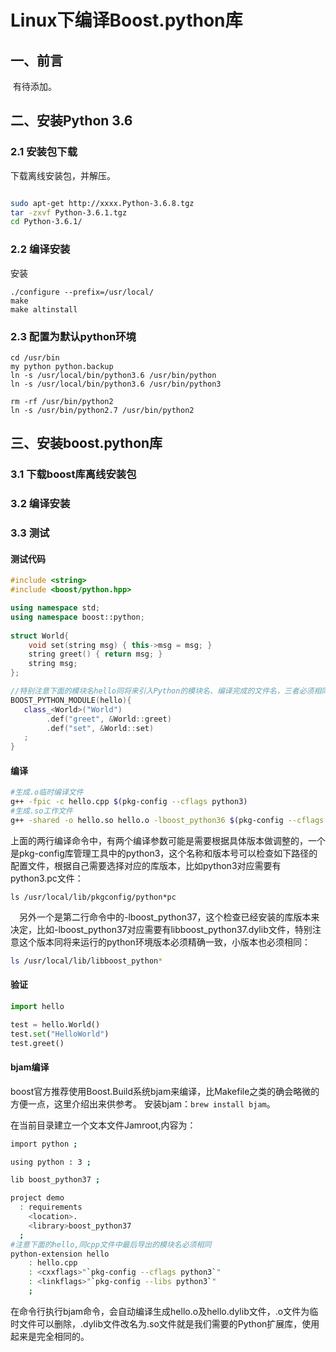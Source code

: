 # Linux下编译Boost.python库



## 一、前言

​		有待添加。



## 二、安装Python 3.6

### 2.1   安装包下载

下载离线安装包，并解压。

```sh

sudo apt-get http://xxxx.Python-3.6.8.tgz
tar -zxvf Python-3.6.1.tgz
cd Python-3.6.1/

```

### 2.2  编译安装

安装

```shell
./configure --prefix=/usr/local/
make
make altinstall
```

### 2.3  配置为默认python环境

```shell
cd /usr/bin
my python python.backup
ln -s /usr/local/bin/python3.6 /usr/bin/python
ln -s /usr/local/bin/python3.6 /usr/bin/python3

rm -rf /usr/bin/python2
ln -s /usr/bin/python2.7 /usr/bin/python2

```



## 三、安装boost.python库

### 3.1 下载boost库离线安装包

### 3.2 编译安装

### 3.3 测试

#### 测试代码

```c++
#include <string>
#include <boost/python.hpp>

using namespace std;
using namespace boost::python;
	
struct World{
    void set(string msg) { this->msg = msg; }
    string greet() { return msg; }
    string msg;
};

//特别注意下面的模块名hello同将来引入Python的模块名、编译完成的文件名，三者必须相同 
BOOST_PYTHON_MODULE(hello){
   class_<World>("World")
        .def("greet", &World::greet)
        .def("set", &World::set)
   ;
}
```

#### 编译

```sh
#生成.o临时编译文件
g++ -fpic -c hello.cpp $(pkg-config --cflags python3)
#生成.so工作文件
g++ -shared -o hello.so hello.o -lboost_python36 $(pkg-config --cflags --libs python3)
```

上面的两行编译命令中，有两个编译参数可能是需要根据具体版本做调整的，一个是pkg-config库管理工具中的python3，这个名称和版本号可以检查如下路径的配置文件，根据自己需要选择对应的库版本，比如python3对应需要有python3.pc文件：

```shell
ls /usr/local/lib/pkgconfig/python*pc
```

　另外一个是第二行命令中的-lboost_python37，这个检查已经安装的库版本来决定，比如-lboost_python37对应需要有libboost_python37.dylib文件，特别注意这个版本同将来运行的python环境版本必须精确一致，小版本也必须相同：

```sh
ls /usr/local/lib/libboost_python*
```

#### 验证

```python
import hello

test = hello.World()
test.set("HelloWorld")
test.greet()
```

#### bjam编译

boost官方推荐使用Boost.Build系统bjam来编译，比Makefile之类的确会略微的方便一点，这里介绍出来供参考。
安装bjam：`brew install bjam`。　

在当前目录建立一个文本文件Jamroot,内容为：

```bash
import python ;

using python : 3 ;

lib boost_python37 ;

project demo
  : requirements
    <location>.
    <library>boost_python37
  ;	
#注意下面的hello,同cpp文件中最后导出的模块名必须相同
python-extension hello
	: hello.cpp
	: <cxxflags>"`pkg-config --cflags python3`"
	: <linkflags>"`pkg-config --libs python3`"
	;
```

在命令行执行bjam命令，会自动编译生成hello.o及hello.dylib文件，.o文件为临时文件可以删除，.dylib文件改名为.so文件就是我们需要的Python扩展库，使用起来是完全相同的。

